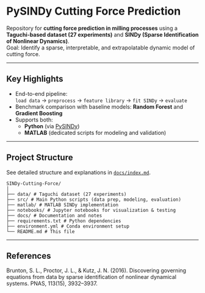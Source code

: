 # PySINDy Cutting Force Prediction

Repository for **cutting force prediction in milling processes** using a **Taguchi-based dataset (27 experiments)** and **SINDy (Sparse Identification of Nonlinear Dynamics)**.  
Goal: Identify a sparse, interpretable, and extrapolatable dynamic model of cutting force.

---

## Key Highlights
- End-to-end pipeline:  
  `load data` → `preprocess` → `feature library` → `fit SINDy` → `evaluate`
- Benchmark comparison with baseline models: **Random Forest** and **Gradient Boosting**
- Supports both:
  - **Python** (via [PySINDy](https://github.com/dynamicslab/pysindy))
  - **MATLAB** (dedicated scripts for modeling and validation)

---

## Project Structure
See detailed structure and explanations in [`docs/index.md`](docs/index.md).

```
SINDy-Cutting-Force/
│
├── data/ # Taguchi dataset (27 experiments)
├── src/ # Main Python scripts (data prep, modeling, evaluation)
├── matlab/ # MATLAB SINDy implementation
├── notebooks/ # Jupyter notebooks for visualization & testing
├── docs/ # Documentation and notes
├── requirements.txt # Python dependencies
├── environment.yml # Conda environment setup
└── README.md # This file
```
---
## References

Brunton, S. L., Proctor, J. L., & Kutz, J. N. (2016). Discovering governing equations from data by sparse identification of nonlinear dynamical systems. PNAS, 113(15), 3932–3937.
